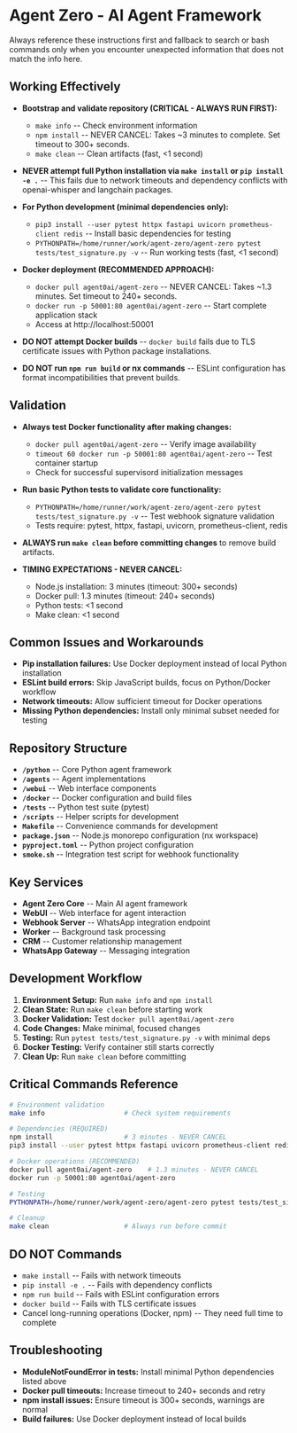 # Agent Zero - AI Agent Framework

Always reference these instructions first and fallback to search or bash commands only when you encounter unexpected information that does not match the info here.

## Working Effectively

- **Bootstrap and validate repository (CRITICAL - ALWAYS RUN FIRST):**
  - `make info` -- Check environment information
  - `npm install` -- NEVER CANCEL: Takes ~3 minutes to complete. Set timeout to 300+ seconds.
  - `make clean` -- Clean artifacts (fast, <1 second)

- **NEVER attempt full Python installation via `make install` or `pip install -e .`** -- This fails due to network timeouts and dependency conflicts with openai-whisper and langchain packages.

- **For Python development (minimal dependencies only):**
  - `pip3 install --user pytest httpx fastapi uvicorn prometheus-client redis` -- Install basic dependencies for testing
  - `PYTHONPATH=/home/runner/work/agent-zero/agent-zero pytest tests/test_signature.py -v` -- Run working tests (fast, <1 second)

- **Docker deployment (RECOMMENDED APPROACH):**
  - `docker pull agent0ai/agent-zero` -- NEVER CANCEL: Takes ~1.3 minutes. Set timeout to 240+ seconds.
  - `docker run -p 50001:80 agent0ai/agent-zero` -- Start complete application stack
  - Access at http://localhost:50001

- **DO NOT attempt Docker builds** -- `docker build` fails due to TLS certificate issues with Python package installations.

- **DO NOT run `npm run build` or nx commands** -- ESLint configuration has format incompatibilities that prevent builds.

## Validation

- **Always test Docker functionality after making changes:**
  - `docker pull agent0ai/agent-zero` -- Verify image availability
  - `timeout 60 docker run -p 50001:80 agent0ai/agent-zero` -- Test container startup
  - Check for successful supervisord initialization messages

- **Run basic Python tests to validate core functionality:**
  - `PYTHONPATH=/home/runner/work/agent-zero/agent-zero pytest tests/test_signature.py -v` -- Test webhook signature validation
  - Tests require: pytest, httpx, fastapi, uvicorn, prometheus-client, redis

- **ALWAYS run `make clean` before committing changes** to remove build artifacts.

- **TIMING EXPECTATIONS - NEVER CANCEL:**
  - Node.js installation: 3 minutes (timeout: 300+ seconds)
  - Docker pull: 1.3 minutes (timeout: 240+ seconds) 
  - Python tests: <1 second
  - Make clean: <1 second

## Common Issues and Workarounds

- **Pip installation failures:** Use Docker deployment instead of local Python installation
- **ESLint build errors:** Skip JavaScript builds, focus on Python/Docker workflow
- **Network timeouts:** Allow sufficient timeout for Docker operations
- **Missing Python dependencies:** Install only minimal subset needed for testing

## Repository Structure

- **`/python`** -- Core Python agent framework
- **`/agents`** -- Agent implementations  
- **`/webui`** -- Web interface components
- **`/docker`** -- Docker configuration and build files
- **`/tests`** -- Python test suite (pytest)
- **`/scripts`** -- Helper scripts for development
- **`Makefile`** -- Convenience commands for development
- **`package.json`** -- Node.js monorepo configuration (nx workspace)
- **`pyproject.toml`** -- Python project configuration
- **`smoke.sh`** -- Integration test script for webhook functionality

## Key Services

- **Agent Zero Core** -- Main AI agent framework
- **WebUI** -- Web interface for agent interaction
- **Webhook Server** -- WhatsApp integration endpoint
- **Worker** -- Background task processing
- **CRM** -- Customer relationship management
- **WhatsApp Gateway** -- Messaging integration

## Development Workflow

1. **Environment Setup:** Run `make info` and `npm install`
2. **Clean State:** Run `make clean` before starting work
3. **Docker Validation:** Test `docker pull agent0ai/agent-zero`
4. **Code Changes:** Make minimal, focused changes
5. **Testing:** Run `pytest tests/test_signature.py -v` with minimal deps
6. **Docker Testing:** Verify container still starts correctly
7. **Clean Up:** Run `make clean` before committing

## Critical Commands Reference

```bash
# Environment validation
make info                    # Check system requirements

# Dependencies (REQUIRED)
npm install                  # 3 minutes - NEVER CANCEL
pip3 install --user pytest httpx fastapi uvicorn prometheus-client redis

# Docker operations (RECOMMENDED)
docker pull agent0ai/agent-zero    # 1.3 minutes - NEVER CANCEL  
docker run -p 50001:80 agent0ai/agent-zero

# Testing
PYTHONPATH=/home/runner/work/agent-zero/agent-zero pytest tests/test_signature.py -v

# Cleanup
make clean                   # Always run before commit
```

## DO NOT Commands

- `make install` -- Fails with network timeouts
- `pip install -e .` -- Fails with dependency conflicts  
- `npm run build` -- Fails with ESLint configuration errors
- `docker build` -- Fails with TLS certificate issues
- Cancel long-running operations (Docker, npm) -- They need full time to complete

## Troubleshooting

- **ModuleNotFoundError in tests:** Install minimal Python dependencies listed above
- **Docker pull timeouts:** Increase timeout to 240+ seconds and retry
- **npm install issues:** Ensure timeout is 300+ seconds, warnings are normal
- **Build failures:** Use Docker deployment instead of local builds